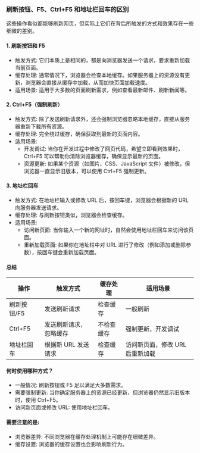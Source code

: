 ### 刷新按钮、F5、Ctrl+F5 和地址栏回车的区别

这些操作看似都能够刷新网页，但实际上它们在背后所触发的方式和效果存在一些细微的差别。

#### 1. 刷新按钮和 F5

- 触发方式: 它们本质上是相同的，都是向浏览器发送一个请求，要求重新加载当前页面。
- 缓存处理: 通常情况下，浏览器会检查本地缓存。如果服务器上的资源没有更新，浏览器会直接从缓存中加载，从而加快页面加载速度。
- 适用场景: 适用于大多数的页面刷新需求，例如查看最新邮件、刷新新闻等。

#### 2. Ctrl+F5（强制刷新）

- 触发方式: 除了发送刷新请求外，还会强制浏览器忽略本地缓存，直接从服务器重新下载所有资源。
- 缓存处理: 完全绕过缓存，确保获取到最新的页面内容。
- 适用场景:
  - 开发调试: 当你在开发过程中修改了网页代码，希望立即看到效果时，Ctrl+F5 可以帮助你清除浏览器缓存，确保显示最新的页面。
  - 资源更新: 如果某个资源（如图片、CSS、JavaScript 文件）被修改，但浏览器一直显示旧版本，可以使用 Ctrl+F5 强制更新。

#### 3. 地址栏回车

- 触发方式: 在地址栏输入或修改 URL 后，按回车键，浏览器会根据新的 URL 向服务器发送请求。
- 缓存处理: 与刷新按钮类似，浏览器会检查缓存。
- 适用场景:
  - 访问新页面: 当你输入一个新的网址时，自然会使用地址栏回车来访问该页面。
  - 重新加载页面: 如果你在地址栏中对 URL 进行了修改（例如添加或删除参数），按回车键会重新加载页面。

#### 总结

| 操作        | 触发方式               | 缓存处理   | 适用场景                        |
| ----------- | ---------------------- | ---------- | ------------------------------- |
| 刷新按钮/F5 | 发送刷新请求           | 检查缓存   | 一般刷新                        |
| Ctrl+F5     | 发送刷新请求，忽略缓存 | 不检查缓存 | 强制更新，开发调试              |
| 地址栏回车  | 根据新 URL 发送请求    | 检查缓存   | 访问新页面，修改 URL 后重新加载 |

#### 何时使用哪种方式？

- 一般情况: 刷新按钮或 F5 足以满足大多数需求。
- 需要强制更新: 当你确定服务器上的资源已经更新，但浏览器仍然显示旧版本时，使用 Ctrl+F5。
- 访问新页面或修改 URL: 使用地址栏回车。

#### 需要注意的是:

- 浏览器差异: 不同浏览器在缓存处理机制上可能存在细微差异。
- 缓存设置: 浏览器的缓存设置也会影响刷新行为。
